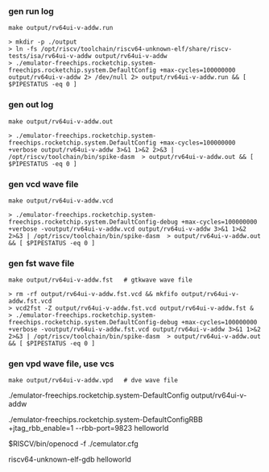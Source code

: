 ### gen run log
```
make output/rv64ui-v-addw.run

> mkdir -p ./output
> ln -fs /opt/riscv/toolchain/riscv64-unknown-elf/share/riscv-tests/isa/rv64ui-v-addw output/rv64ui-v-addw
> ./emulator-freechips.rocketchip.system-freechips.rocketchip.system.DefaultConfig +max-cycles=100000000 output/rv64ui-v-addw 2> /dev/null 2> output/rv64ui-v-addw.run && [ $PIPESTATUS -eq 0 ]

```
### gen out log
```
make output/rv64ui-v-addw.out

> ./emulator-freechips.rocketchip.system-freechips.rocketchip.system.DefaultConfig +max-cycles=100000000 +verbose output/rv64ui-v-addw 3>&1 1>&2 2>&3 | /opt/riscv/toolchain/bin/spike-dasm  > output/rv64ui-v-addw.out && [ $PIPESTATUS -eq 0 ]
```

### gen vcd wave file
```
make output/rv64ui-v-addw.vcd

> ./emulator-freechips.rocketchip.system-freechips.rocketchip.system.DefaultConfig-debug +max-cycles=100000000 +verbose -voutput/rv64ui-v-addw.vcd output/rv64ui-v-addw 3>&1 1>&2 2>&3 | /opt/riscv/toolchain/bin/spike-dasm  > output/rv64ui-v-addw.out && [ $PIPESTATUS -eq 0 ]
```

### gen fst wave file
```
make output/rv64ui-v-addw.fst   # gtkwave wave file

> rm -rf output/rv64ui-v-addw.fst.vcd && mkfifo output/rv64ui-v-addw.fst.vcd
> vcd2fst -Z output/rv64ui-v-addw.fst.vcd output/rv64ui-v-addw.fst &
> ./emulator-freechips.rocketchip.system-freechips.rocketchip.system.DefaultConfig-debug +max-cycles=100000000 +verbose -voutput/rv64ui-v-addw.fst.vcd output/rv64ui-v-addw 3>&1 1>&2 2>&3 | /opt/riscv/toolchain/bin/spike-dasm  > output/rv64ui-v-addw.out && [ $PIPESTATUS -eq 0 ]
```

### gen vpd wave file, use vcs
```
make output/rv64ui-v-addw.vpd   # dve wave file
```


./emulator-freechips.rocketchip.system-DefaultConfig output/rv64ui-v-addw

./emulator-freechips.rocketchip.system-DefaultConfigRBB +jtag_rbb_enable=1 --rbb-port=9823 helloworld

$RISCV/bin/openocd -f ./cemulator.cfg

riscv64-unknown-elf-gdb helloworld
